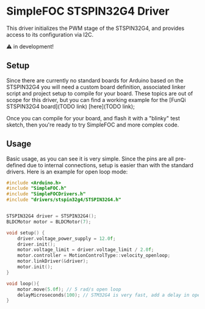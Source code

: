 
# SimpleFOC STSPIN32G4 Driver

This driver initializes the PWM stage of the STSPIN32G4, and provides access to its configuration via I2C.

:warning: in development!

## Setup

Since there are currently no standard boards for Arduino based on the STSPIN32G4 you will need a custom board definition, associated linker script and project setup to compile for your board. These topics are out of scope for this driver, but you can find a working example for the [FunQi STSPIN32G4 board](TODO link) [here](TODO link);

Once you can compile for your board, and flash it with a "blinky" test sketch, then you're ready to try SimpleFOC and more complex code.

## Usage

Basic usage, as you can see it is very simple. Since the pins are all pre-defined due to internal connections, setup
is easier than with the standard drivers. Here is an example for open loop mode:

```c++
#include <Arduino.h>
#include "SimpleFOC.h"
#include "SimpleFOCDrivers.h"
#include "drivers/stspin32g4/STSPIN32G4.h"


STSPIN32G4 driver = STSPIN32G4();
BLDCMotor motor = BLDCMotor(7);

void setup() {
    driver.voltage_power_supply = 12.0f;
    driver.init();
    motor.voltage_limit = driver.voltage_limit / 2.0f;
    motor.controller = MotionControlType::velocity_openloop;
    motor.linkDriver(&driver);
    motor.init();
}

void loop(){
    motor.move(5.0f); // 5 rad/s open loop
    delayMicroseconds(100); // STM32G4 is very fast, add a delay in open loop if we do nothing else
}
```
